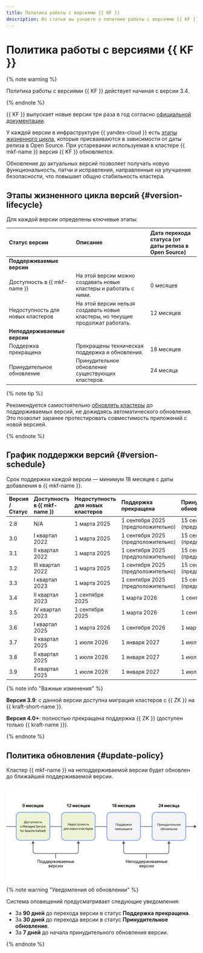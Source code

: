 ```yaml
---
title: Политика работы с версиями {{ KF }}
description: Из статьи вы узнаете о политике работы с версиями {{ KF }} в сервисе {{ mkf-full-name }}.
---
```


# Политика работы с версиями {{ KF }}

{% note warning %}

Политика работы с версиями {{ KF }} действует начиная с версии 3.4.

{% endnote %}

{{ KF }} выпускает новые версии три раза в год согласно [официальной документации](https://cwiki.apache.org/confluence/display/KAFKA/Time+Based+Release+Plan#TimeBasedReleasePlan-WhatIsOurEOLPolicy?).

У каждой версии в инфраструктуре {{ yandex-cloud }} есть [этапы жизненного цикла](#version-lifecycle), которые присваиваются в зависимости от даты релиза в Open Source. При устаревании используемая в кластере {{ mkf-name }} версия {{ KF }} обновляется.

Обновление до актуальных версий позволяет получать новую функциональность, патчи и исправления, направленные на улучшение безопасности, что повышает общую стабильность кластера.

## Этапы жизненного цикла версий {#version-lifecycle}

Для каждой версии определены ключевые этапы:

| Статус версии | Описание | Дата перехода статуса (от даты релиза в Open Source) |
|:---|:---|:---|
| **Поддерживаемые версии** |
| Доступность в {{ mkf-name }} | На этой версии можно создавать новые кластеры и работать с ними. | 0 месяцев |
| Недоступность для новых кластеров | На этой версии нельзя создавать новые кластеры, но текущие продолжат работать. | 12 месяцев |
| **Неподдерживаемые версии** |
| Поддержка прекращена | Прекращены техническая поддержка и обновления. | 18 месяцев |
| Принудительное обновление | Принудительное обновление существующих кластеров. | 24 месяца |

{% note tip %}

Рекомендуется самостоятельно [обновлять кластеры](../operations/cluster-version-update.md) до поддерживаемых версий, не дожидаясь автоматического обновления. Это позволит заранее протестировать совместимость приложений с новой версией.

{% endnote %}

## График поддержки версий {#version-schedule}

Срок поддержки каждой версии — минимум 18 месяцев с даты добавления в {{ mkf-name }}.

| Версия / Статус | Доступность в {{ mkf-name }} | Недоступность для новых кластеров | Поддержка прекращена | Принудительное обновление |
|:---|:---|:---|:---|:---|
| 2.8 | N/A | 1 марта 2025 | 1 сентября 2025 (предположительно) | 15 сентября 2025 (предположительно) |
| 3.0 | I квартал 2022 | 1 марта 2025 | 1 сентября 2025 (предположительно) | 15 сентября 2025 (предположительно) |
| 3.1 | II квартал 2022 | 1 марта 2025 | 1 сентября 2025 (предположительно) | 15 сентября 2025 (предположительно) |
| 3.2 | III квартал 2022 | 1 марта 2025 | 1 сентября 2025 (предположительно) | 15 сентября 2025 (предположительно) |
| 3.3 | I квартал 2023 | 1 марта 2025 | 1 сентября 2025 (предположительно) | 15 сентября 2025 (предположительно) |
| 3.4 | II квартал 2023 | 1 сентября 2025 | 1 марта 2026 | 1 сентября 2026 |
| 3.5 | IV квартал 2023 | 1 сентября 2025 | 1 марта 2026 | 1 сентября 2026 |
| 3.6 | I квартал 2025 | 1 марта 2026 | 1 сентября 2026 | 1 марта 2027 |
| 3.7 | II квартал 2025 | 1 июля 2026 | 1 января 2027 | 1 июля 2027 |
| 3.8 | II квартал 2025 | 1 июля 2026 | 1 января 2027 | 1 июля 2027 |
| 3.9 | II квартал 2025 | 1 июля 2026 | 1 января 2027 | 1 июля 2027 |

{% note info "Важные изменения" %}

**Версия 3.9**: с данной версии доступна миграция кластеров с {{ ZK }} на {{ kraft-short-name }}.

**Версия 4.0+**: полностью прекращена поддержка {{ ZK }} (доступен только {{ kraft-name }}).

{% endnote %}

## Политика обновления {#update-policy}

Кластер {{ mkf-name }} на неподдерживаемой версии будет обновлен до ближайшей поддерживаемой версии.

![image](../../_assets/mdb/mak-update-policy.svg)

{% note warning "Уведомления об обновлении" %}

Система оповещений предусматривает следующие уведомления:

- За **90 дней** до перехода версии в статус **Поддержка прекращена**.
- За **30 дней** до перехода версии в статус **Принудительное обновление**.
- За **7 дней** до начала принудительного обновления версии.

{% endnote %}